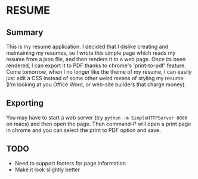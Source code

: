 # RESUME
## Summary
This is my resume application. I decided that I dislike creating and maintaining my resumes, so I wrote this simple page which reads my resume from a json file, and then renders it to a web page. Once its been rendered, I can export it to PDF thanks to chrome's 'print-to-pdf' feature. Come tomorrow, when I no longer like the theme of my resume, I can easily just edit a CSS instead of some other weird means of styling my resume (I'm looking at you Office Word, or web-site builders that charge money). 

## Exporting
You may have to start a web server (try `python -m SimpleHTTPServer 8080` on macs) and then open the page. Then command-P will open a print page in chrome and you can select the print to PDF option and save.

## TODO
+ Need to support footers for page information
+ Make it look slightly better

